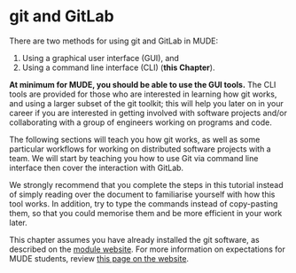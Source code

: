 # git and GitLab

There are two methods for using git and GitLab in MUDE:
1. Using a graphical user interface (GUI), and
2. Using a command line interface (CLI) (**this Chapter**).

**At minimum for MUDE, you should be able to use the GUI tools.** The CLI tools are provided for those who are interested in learning how git works, and using a larger subset of the git toolkit; this will help you later on in your career if you are interested in getting involved with software projects and/or collaborating with a group of engineers working on programs and code.

The following sections will teach you how git works, as well as some particular workflows for working on distributed software projects with a team. We will start by teaching you how to use Git via command line interface then cover the interaction with GitLab.

We strongly recommend that you complete the steps in this tutorial instead of simply reading over the document to familiarise yourself with how this tool works. In addition, try to type the commands instead of copy-pasting them, so that you could memorise them and be more efficient in your work later.

This chapter assumes you have already installed the git software, as described on the [module website](https://mude.citg.tudelft.nl/software/git_install/). For more information on expectations for MUDE students, review [this page on the website](https://mude.citg.tudelft.nl/draft/software/git/).


